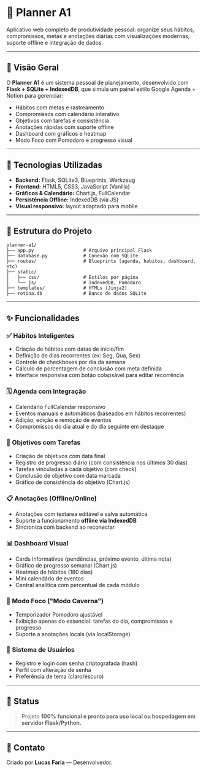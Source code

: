 # 🧠 Planner A1

Aplicativo web completo de produtividade pessoal: organize seus hábitos, compromissos, metas e anotações diárias com visualizações modernas, suporte offline e integração de dados.

---

## 🔎 Visão Geral

O **Planner A1** é um sistema pessoal de planejamento, desenvolvido com **Flask + SQLite + IndexedDB**, que simula um painel estilo Google Agenda + Notion para gerenciar:

* Hábitos com metas e rastreamento
* Compromissos com calendário interativo
* Objetivos com tarefas e consistência
* Anotações rápidas com suporte offline
* Dashboard com gráficos e heatmap
* Modo Foco com Pomodoro e progresso visual

---

## 🧰 Tecnologias Utilizadas

* **Backend:** Flask, SQLite3, Blueprints, Werkzeug
* **Frontend:** HTML5, CSS3, JavaScript (Vanilla)
* **Gráficos & Calendário:** Chart.js, FullCalendar
* **Persistência Offline:** IndexedDB (via JS)
* **Visual responsivo:** layout adaptado para mobile

---

## 📂 Estrutura do Projeto

```
planner-a1/
├── app.py                  # Arquivo principal Flask
├── database.py             # Conexão com SQLite
├── routes/                 # Blueprints (agenda, habitos, dashboard, etc)
├── static/
│   ├── css/                # Estilos por página
│   └── js/                 # IndexedDB, Pomodoro
├── templates/              # HTMLs (Jinja2)
├── rotina.db               # Banco de dados SQLite
```

---

## ✨ Funcionalidades

### ✅ Hábitos Inteligentes

* Criação de hábitos com datas de início/fim
* Definição de dias recorrentes (ex: Seg, Qua, Sex)
* Controle de checkboxes por dia da semana
* Cálculo de porcentagem de conclusão com meta definida
* Interface responsiva com botão colapsável para editar recorrência

### 🗓️ Agenda com Integração

* Calendário FullCalendar responsivo
* Eventos manuais e automáticos (baseados em hábitos recorrentes)
* Adição, edição e remoção de eventos
* Compromissos do dia atual e do dia seguinte em destaque

### 🎯 Objetivos com Tarefas

* Criação de objetivos com data final
* Registro de progresso diário (com consistência nos últimos 30 dias)
* Tarefas vinculadas a cada objetivo (com check)
* Conclusão de objetivo com data marcada
* Gráfico de consistência do objetivo (Chart.js)

### 📋 Anotações (Offline/Online)

* Anotações com textarea editável e salva automática
* Suporte a funcionamento **offline via IndexedDB**
* Sincroniza com backend ao reconectar

### 📊 Dashboard Visual

* Cards informativos (pendências, próximo evento, última nota)
* Gráfico de progresso semanal (Chart.js)
* Heatmap de hábitos (180 dias)
* Mini calendário de eventos
* Central analítica com percentual de cada módulo

### 🐺 Modo Foco ("Modo Caverna")

* Temporizador Pomodoro ajustável
* Exibição apenas do essencial: tarefas do dia, compromissos e progresso
* Suporte a anotações locais (via localStorage)

### 🔐 Sistema de Usuários

* Registro e login com senha criptografada (hash)
* Perfil com alteração de senha
* Preferência de tema (claro/escuro)

---



## 📌 Status

> Projeto **100% funcional e pronto para uso local ou hospedagem em servidor Flask/Python.**

---

## 📣 Contato

Criado por **Lucas Faria** — Desenvolvedor.


